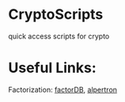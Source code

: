 # CryptoScripts
quick access scripts for crypto 

# Useful Links:
Factorization: [factorDB](http://factordb.com/), [alpertron](https://www.alpertron.com.ar/ECM.HTM)
